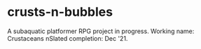 # crusts-n-bubbles
A subaquatic platformer RPG project in progress. Working name: Crustaceans nSlated completion: Dec '21.

